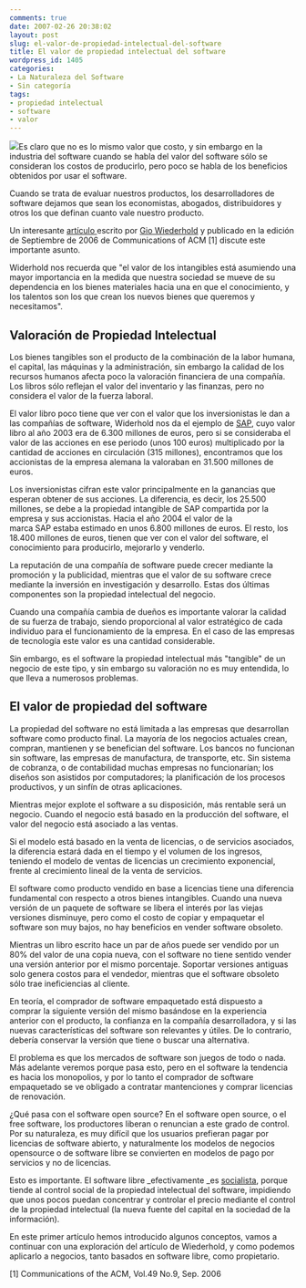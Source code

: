```yaml
---
comments: true
date: 2007-02-26 20:38:02
layout: post
slug: el-valor-de-propiedad-intelectual-del-software
title: El valor de propiedad intelectual del software
wordpress_id: 1405
categories:
- La Naturaleza del Software
- Sin categoría
tags:
- propiedad intelectual
- software
- valor
---
```


[![](http://www.lnds.net/blog/wp-content/uploads/2011/01/softip.jpg)](http://www.lnds.net/blog/wp-content/uploads/2011/01/softip.jpg)Es claro que no es lo mismo valor que costo, y sin embargo en la industria del software cuando se habla del valor del software sólo se consideran los costos de producirlo, pero poco se habla de los beneficios obtenidos por usar el software.

Cuando se trata de evaluar nuestros productos, los desarrolladores de software dejamos que sean los economistas, abogados, distribuidores y otros los que definan cuanto vale nuestro producto.

Un interesante [artículo ](http://replay.waybackmachine.org/20090419110840/http://infolab.stanford.edu/pub/gio/2006/worth30.pdf)escrito por [Gio Wiederhold](http://replay.waybackmachine.org/20090419110840/http://infolab.stanford.edu/people/gio.html) y publicado en la edición de Septiembre de 2006 de Communications of ACM [1] discute este importante asunto.

Widerhold nos recuerda que "el valor de los intangibles está asumiendo una mayor importancia en la medida que nuestra sociedad se mueve de su dependencia en los bienes materiales hacia una en que el conocimiento, y los talentos son los que crean los nuevos bienes que queremos y necesitamos".


## Valoración de Propiedad Intelectual


Los bienes tangibles son el producto de la combinación de la labor humana, el capital, las máquinas y la administración, sin embargo la calidad de los recursos humanos afecta poco la valoración financiera de una compañía. Los libros sólo reflejan el valor del inventario y las finanzas, pero no considera el valor de la fuerza laboral.

El valor libro poco tiene que ver con el valor que los inversionistas le dan a las compañías de software, Widerhold nos da el ejemplo de [SAP](http://replay.waybackmachine.org/20090419110840/http://www.lnds.net/2007/02/www.sap.com), cuyo valor libro al año 2003 era de 6.300 millones de euros, pero si se consideraba el valor de las acciones en ese periodo (unos 100 euros) multiplicado por la cantidad de acciones en circulación (315 millones), encontramos que los accionistas de la empresa alemana la valoraban en 31.500 millones de euros.

Los inversionistas cifran este valor principalmente en la ganancias que esperan obtener de sus acciones. La diferencia, es decir, los 25.500 millones, se debe a la propiedad intangible de SAP compartida por la empresa y sus accionistas. Hacia el año 2004 el valor de la marca SAP estaba estimado en unos 6.800 millones de euros. El resto, los 18.400 millones de euros, tienen que ver con el valor del software, el conocimiento para producirlo, mejorarlo y venderlo.

La reputación de una compañía de software puede crecer mediante la promoción y la publicidad, mientras que el valor de su software crece mediante la inversión en investigación y desarrollo. Estas dos últimas componentes son la propiedad intelectual del negocio.

Cuando una compañía cambia de dueños es importante valorar la calidad de su fuerza de trabajo, siendo proporcional al valor estratégico de cada individuo para el funcionamiento de la empresa. En el caso de las empresas de tecnología este valor es una cantidad considerable.

Sin embargo, es el software la propiedad intelectual más "tangible" de un negocio de este tipo, y sin embargo su valoración no es muy entendida, lo que lleva a numerosos problemas.


## El valor de propiedad del software


La propiedad del software no está limitada a las empresas que desarrollan software como producto final. La mayoría de los negocios actuales crean, compran, mantienen y se benefician del software. Los bancos no funcionan sin software, las empresas de manufactura, de transporte, etc. Sin sistema de cobranza, o de contabilidad muchas empresas no funcionarían; los diseños son asistidos por computadores; la planificación de los procesos productivos, y un sinfín de otras aplicaciones.

Mientras mejor explote el software a su disposición, más rentable será un negocio. Cuando el negocio está basado en la producción del software, el valor del negocio está asociado a las ventas.

Si el modelo está basado en la venta de licencias, o de servicios asociados, la diferencia estará dada en el tiempo y el volumen de los ingresos, teniendo el modelo de ventas de licencias un crecimiento exponencial, frente al crecimiento lineal de la venta de servicios.

El software como producto vendido en base a licencias tiene una diferencia fundamental con respecto a otros bienes intangibles. Cuando una nueva versión de un paquete de software se libera el interés por las viejas versiones disminuye, pero como el costo de copiar y empaquetar el software son muy bajos, no hay beneficios en vender software obsoleto.

Mientras un libro escrito hace un par de años puede ser vendido por un 80% del valor de una copia nueva, con el software no tiene sentido vender una versión anterior por el mismo porcentaje. Soportar versiones antiguas solo genera costos para el vendedor, mientras que el software obsoleto sólo trae ineficiencias al cliente.

En teoría, el comprador de software empaquetado está dispuesto a comprar la siguiente versión del mismo basándose en la experiencia anterior con el producto, la confianza en la compañía desarrolladora, y si las nuevas características del software son relevantes y útiles. De lo contrario, debería conservar la versión que tiene o buscar una alternativa.

El problema es que los mercados de software son juegos de todo o nada. Más adelante veremos porque pasa esto, pero en el software la tendencia es hacia los monopolios, y por lo tanto el comprador de software empaquetado se ve obligado a contratar mantenciones y comprar licencias de renovación.

¿Qué pasa con el software open source? En el software open source, o el free software, los productores liberan o renuncian a este grado de control. Por su naturaleza, es muy difícil que los usuarios prefieran pagar por licencias de software abierto, y naturalmente los modelos de negocios opensource o de software libre se convierten en modelos de pago por servicios y no de licencias.

Esto es importante. El software libre _efectivamente _es [socialista](http://replay.waybackmachine.org/20090419110840/http://es.wikipedia.org/wiki/Socialismo), porque tiende al control social de la propiedad intelectual del software, impidiendo que unos pocos puedan concentrar y controlar el precio mediante el control de la propiedad intelectual (la nueva fuente del capital en la sociedad de la información).

En este primer artículo hemos introducido algunos conceptos, vamos a continuar con una exploración del artículo de Wiederhold, y como podemos aplicarlo a negocios, tanto basados en software libre, como propietario.

[1] Communications of the ACM, Vol.49 No.9, Sep. 2006

